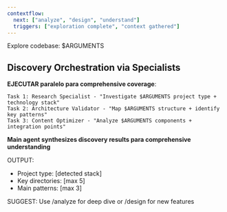 ```yaml
---
contextflow:
  next: ["analyze", "design", "understand"]
  triggers: ["exploration complete", "context gathered"]
---
```


Explore codebase: $ARGUMENTS

## Discovery Orchestration via Specialists
**EJECUTAR paralelo para comprehensive coverage**:
```
Task 1: Research Specialist - "Investigate $ARGUMENTS project type + technology stack"
Task 2: Architecture Validator - "Map $ARGUMENTS structure + identify key patterns"
Task 3: Content Optimizer - "Analyze $ARGUMENTS components + integration points"
```

**Main agent synthesizes discovery results para comprehensive understanding**

OUTPUT:
- Project type: [detected stack]
- Key directories: [max 5]
- Main patterns: [max 3]

SUGGEST: Use /analyze for deep dive or /design for new features